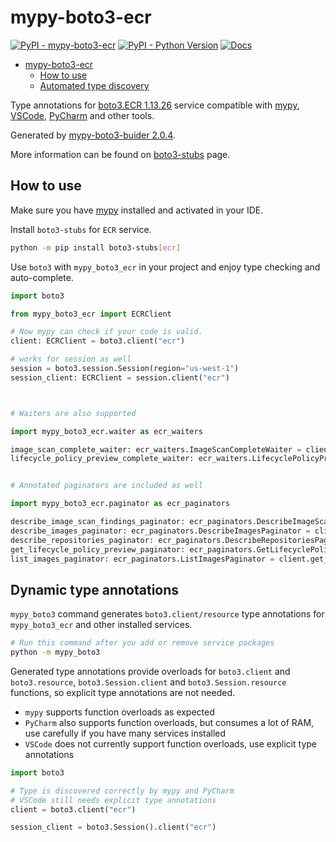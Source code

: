 # mypy-boto3-ecr

[![PyPI - mypy-boto3-ecr](https://img.shields.io/pypi/v/mypy-boto3-ecr.svg?color=blue)](https://pypi.org/project/mypy-boto3-ecr)
[![PyPI - Python Version](https://img.shields.io/pypi/pyversions/mypy-boto3-ecr.svg?color=blue)](https://pypi.org/project/mypy-boto3-ecr)
[![Docs](https://img.shields.io/readthedocs/mypy-boto3-builder.svg?color=blue)](https://mypy-boto3-builder.readthedocs.io/)

- [mypy-boto3-ecr](#mypy-boto3-ecr)
  - [How to use](#how-to-use)
  - [Automated type discovery](#automated-type-discovery)

Type annotations for
[boto3.ECR 1.13.26](https://boto3.amazonaws.com/v1/documentation/api/1.13.26/reference/services/ecr.html#ECR) service
compatible with [mypy](https://github.com/python/mypy), [VSCode](https://code.visualstudio.com/),
[PyCharm](https://www.jetbrains.com/pycharm/) and other tools.

Generated by [mypy-boto3-buider 2.0.4](https://github.com/vemel/mypy_boto3_builder).

More information can be found on [boto3-stubs](https://pypi.org/project/boto3-stubs/) page.

## How to use

Make sure you have [mypy](https://github.com/python/mypy) installed and activated in your IDE.

Install `boto3-stubs` for `ECR` service.

```bash
python -m pip install boto3-stubs[ecr]
```

Use `boto3` with `mypy_boto3_ecr` in your project and enjoy type checking and auto-complete.

```python
import boto3

from mypy_boto3_ecr import ECRClient

# Now mypy can check if your code is valid.
client: ECRClient = boto3.client("ecr")

# works for session as well
session = boto3.session.Session(region="us-west-1")
session_client: ECRClient = session.client("ecr")



# Waiters are also supported

import mypy_boto3_ecr.waiter as ecr_waiters

image_scan_complete_waiter: ecr_waiters.ImageScanCompleteWaiter = client.get_waiter("image_scan_complete")
lifecycle_policy_preview_complete_waiter: ecr_waiters.LifecyclePolicyPreviewCompleteWaiter = client.get_waiter("lifecycle_policy_preview_complete")


# Annotated paginators are included as well

import mypy_boto3_ecr.paginator as ecr_paginators

describe_image_scan_findings_paginator: ecr_paginators.DescribeImageScanFindingsPaginator = client.get_paginator("describe_image_scan_findings")
describe_images_paginator: ecr_paginators.DescribeImagesPaginator = client.get_paginator("describe_images")
describe_repositories_paginator: ecr_paginators.DescribeRepositoriesPaginator = client.get_paginator("describe_repositories")
get_lifecycle_policy_preview_paginator: ecr_paginators.GetLifecyclePolicyPreviewPaginator = client.get_paginator("get_lifecycle_policy_preview")
list_images_paginator: ecr_paginators.ListImagesPaginator = client.get_paginator("list_images")
```

## Dynamic type annotations

`mypy_boto3` command generates `boto3.client/resource` type annotations for
`mypy_boto3_ecr` and other installed services.

```bash
# Run this command after you add or remove service packages
python -m mypy_boto3
```

Generated type annotations provide overloads for `boto3.client` and `boto3.resource`,
`boto3.Session.client` and `boto3.Session.resource` functions,
so explicit type annotations are not needed.

- `mypy` supports function overloads as expected
- `PyCharm` also supports function overloads, but consumes a lot of RAM, use carefully if you have many services installed
- `VSCode` does not currently support function overloads, use explicit type annotations

```python
import boto3

# Type is discovered correctly by mypy and PyCharm
# VSCode still needs explicit type annotations
client = boto3.client("ecr")

session_client = boto3.Session().client("ecr")
```